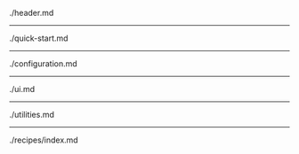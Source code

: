./header.md

---

./quick-start.md

---

./configuration.md

---

./ui.md

---

./utilities.md

---

./recipes/index.md

<script>
  var sc_project = 12531644
  var sc_invisible = 1
  var sc_security = "95d0263e"
</script>
<script async src="https://www.statcounter.com/counter/counter.js"></script>
<noscript><img src="https://c.statcounter.com/12531644/0/95d0263e/1/" alt="" /></noscript>
